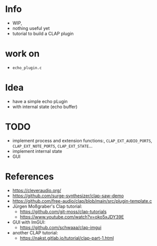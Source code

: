 # Info
- WIP,
- nothing useful yet
- tutorial to build a CLAP plugin

# work on
- `echo_plugin.c`

# Idea 
- have a simple echo pLugin
- with internal state (echo buffer)

# TODO
- implement  process and extension functions:, `CLAP_EXT_AUDIO_PORTS`, `CLAP_EXT_NOTE_PORTS`, `CLAP_EXT_STATE`...
- implement internal state
- GUI

# References
- https://cleveraudio.org/
- https://github.com/surge-synthesizer/clap-saw-demo
- https://github.com/free-audio/clap/blob/main/src/plugin-template.c
- Jürgen Moßgraber's Clap tutorial:
  - https://github.com/git-moss/clap-tutorials
  - https://www.youtube.com/watch?v=oko5xJDY39E
- GUI with ImGUI:
  - https://github.com/schwaaa/clap-imgui
- another CLAP tutorial:
  - https://nakst.gitlab.io/tutorial/clap-part-1.html
